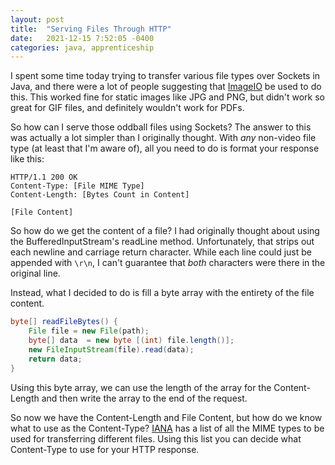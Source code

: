 ```yaml
---
layout: post
title:  "Serving Files Through HTTP"
date:   2021-12-15 7:52:05 -0400
categories: java, apprenticeship
---
```


I spent some time today trying to transfer various file types over Sockets
in Java, and there were a lot of people suggesting that [ImageIO][ImageIO] 
be used to do this. This worked fine for static images like JPG and PNG, 
but didn't work so great for GIF files, and definitely wouldn't work for PDFs.

So how can I serve those oddball files using Sockets? The answer to this 
was actually a lot simpler than I originally thought. With _any_ non-video 
file type (at least that I'm aware of), all you need to do is format your 
response like this:

````
HTTP/1.1 200 OK
Content-Type: [File MIME Type]
Content-Length: [Bytes Count in Content]

[File Content]
````

So how do we get the content of a file? I had originally thought about
using the BufferedInputStream's readLine method. Unfortunately, that strips 
out each newline and carriage return character. While each line could just
be appended with `\r\n`, I can't guarantee that _both_ characters were there
in the original line.

Instead, what I decided to do is fill a byte array with the entirety of the 
file content.

````java
byte[] readFileBytes() {
    File file = new File(path);
    byte[] data  = new byte [(int) file.length()];
    new FileInputStream(file).read(data);
    return data;
}
````

Using this byte array, we can use the length of the array for the 
Content-Length and then write the array to the end of the request.

So now we have the Content-Length and File Content, but how do we know what
to use as the Content-Type? [IANA][mime-types] has a list of all the MIME 
types to be used for transferring different files. Using this list you can 
decide what Content-Type to use for your HTTP response.

[ImageIO]: https://docs.oracle.com/javase/7/docs/api/javax/imageio/ImageIO.html
[mime-types]: https://www.iana.org/assignments/media-types/media-types.xhtml